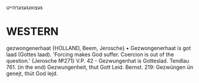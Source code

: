 געצוווּנגענערהייט

WESTERN
========

gezwongenerhaat {HOLLAND, Beem, Jerosche}
	•	Gezwongenerhaat is got laad (Gottes laad). 'Forcing makes God suffer. Coercion is out of the question.' {Jerosche №271}
V.P. 42 - Gezwungenhat is Gotteslad.
Tendlau 761. (in the end) Gezwungenheit, thut Gott Leid.
Bernst. 219: Gezwüngen ün genejt, thüt God lejd.
